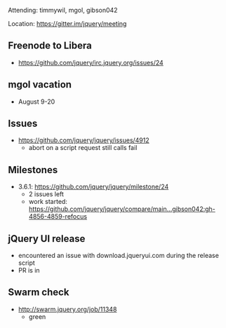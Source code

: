 Attending: timmywil, mgol, gibson042

Location: https://gitter.im/jquery/meeting

## Freenode to Libera
* https://github.com/jquery/irc.jquery.org/issues/24 

## mgol vacation
* August 9-20

## Issues
* https://github.com/jquery/jquery/issues/4912 
	- abort on a script request still calls fail

## Milestones
* 3.6.1: https://github.com/jquery/jquery/milestone/24
	- 2 issues left
	- work started: https://github.com/jquery/jquery/compare/main...gibson042:gh-4856-4859-refocus 

## jQuery UI release
* encountered an issue with download.jqueryui.com during the release script
* PR is in

## Swarm check
* http://swarm.jquery.org/job/11348 
	- green
